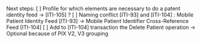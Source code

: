 Next steps:
[ ] Profile for which elements are necessary to do a patent identity feed -> [ITI-105] ?
[ ] Naming conflict [ITI-93] and [ITI-104] : Mobile Patient Identity Feed [ITI-93] -> Mobile Patient Identifier Cross-Reference Feed [ITI-104]
[ ] Add to [ITI-104] transaction the Delete Patient operation -> Optional because of PIX V2, V3 grouping
